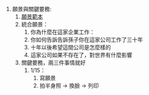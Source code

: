1. 願景與關鍵要務:
    1. [願景範本](https://tw.saowen.com/a/504b7879eb60d7149e918dbd6a1992940ea7cde5c0901e5c8830f9e01edce442)
    2. 統合願景：
        1. 你為什麼在這家企業工作：
        2. 你如何告訴告訴孫子你在這家公司工作了三十年
        3. 十年以後希望這間公司是怎麼樣的
        4. 這家公司如果不存在了，對世界有什麼影響
    3. 關鍵要務，兩三件事情就好
        1. 1/15：
            1. 寫願景
            2. 拍半身照 -> 換臉 -> 列印